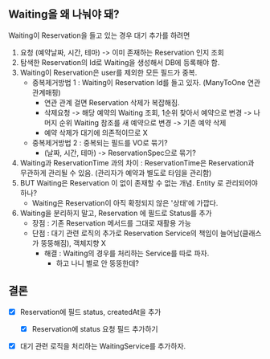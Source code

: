 ## Waiting을 왜 나눠야 돼?

Waiting이 Reservation을 들고 있는 경우 대기 추가를 하려면

1. 요청 (예약날짜, 시간, 테마) -> 이미 존재하는 Reservation 인지 조회
2. 탐색한 Reservation의 Id로 Waiting을 생성해서 DB에 등록해야 함.
3. Waiting이 Reservation은 user를 제외한 모든 필드가 중복.
    - 중복제거방법 1 : Waiting이 Reservation Id를 들고 있자. (ManyToOne 연관관계매핑)
        - 연관 관계 걸면 Reservation 삭제가 복잡해짐.
        - 삭제요청 -> 해당 예약의 Waiting 조회, 1순위 찾아서 예약으로 변경 -> 나머지 순위 Waiting 참조를 새 예약으로 변경 -> 기존 예약 삭제
        - 예약 삭제가 대기에 의존적이므로 X
    - 중복제거방법 2 : 중복되는 필드를 VO로 묶기?
        - (날짜, 시간, 테마) -> ReservationSpec으로 묶기?
4. Waiting과 ReservationTime 과의 차이 : ReservationTime은 Reservation과 무관하게 관리될 수 있음. (관리자가 예약과 별도로 타임을 관리함)
5. BUT Waiting은 Reservation 이 없이 존재할 수 없는 개념. Entity 로 관리되어야 하나?
    - Waiting은 Reservation이 아직 확정되지 않은 '상태'에 가깝다.
6. Waiting을 분리하지 말고, Reservation 에 필드로 Status를 추가
    - 장점 : 기존 Reservation 메서드를 그대로 재활용 가능
   - 단점 : 대기 관련 로직의 추가로 Reservation Service의 책임이 늘어남(클래스가 뚱뚱해짐), 객체지향 X
        - 해결 : Waiting의 경우를 처리하는 Service를 따로 파자.
            - 하고 나니 별로 안 뚱뚱한데?

## 결론

- [x] Reservation에 필드 status, createdAt을 추가
    - [x] Reservation에 status 요청 필드 추가하기
- [x] 대기 관련 로직을 처리하는 WaitingService를 추가하자. 

